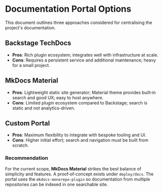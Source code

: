 # Documentation Portal Options

This document outlines three approaches considered for centralising the project's documentation.

## Backstage TechDocs

* **Pros**: Rich plugin ecosystem; integrates well with infrastructure at scale.
* **Cons**: Requires a persistent service and additional maintenance; heavy for a small project.

## MkDocs Material

* **Pros**: Lightweight static site generator; Material theme provides built‑in search and good UX; easy to host anywhere.
* **Cons**: Limited plugin ecosystem compared to Backstage; search is static and not analytics-driven.

## Custom Portal

* **Pros**: Maximum flexibility to integrate with bespoke tooling and UI.
* **Cons**: Higher initial effort; search and navigation must be built from scratch.

### Recommendation

For the current scope, **MkDocs Material** strikes the best balance of simplicity and features. A proof‑of‑concept exists under `deploy/docs`.
The portal uses the `mkdocs-monorepo-plugin` so documentation from
multiple repositories can be indexed in one searchable site.
